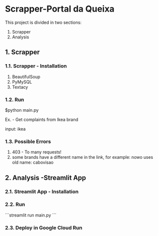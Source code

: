 # Scrapper-Portal da Queixa

This project is divided in two sections:

  1. Scrapper
  2. Analysis

## 1. Scrapper



### 1.1. Scrapper - Installation

1. BeautifulSoup
2. PyMySQL
3. Textacy

### 1.2. Run

$python main.py

Ex. - Get complaints from Ikea brand

input: ikea

### 1.3. Possible Errors

1. 403 - To many requests! 
2. some brands have a different name in the link, for example: nowo uses old name: cabovisao



## 2. Analysis -Streamlit App

### 2.1. Streamlit App - Installation

### 2.2. Run

´´´streamlit run main.py ´´´

### 2.3. Deploy in Google Cloud Run
